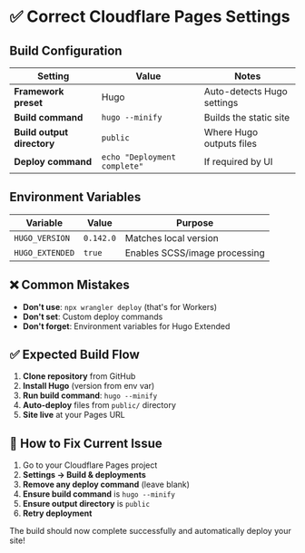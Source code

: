 # ✅ Correct Cloudflare Pages Settings

## Build Configuration

| Setting | Value | Notes |
|---------|-------|-------|
| **Framework preset** | Hugo | Auto-detects Hugo settings |
| **Build command** | `hugo --minify` | Builds the static site |
| **Build output directory** | `public` | Where Hugo outputs files |
| **Deploy command** | `echo "Deployment complete"` | If required by UI |

## Environment Variables

| Variable | Value | Purpose |
|----------|-------|---------|
| `HUGO_VERSION` | `0.142.0` | Matches local version |
| `HUGO_EXTENDED` | `true` | Enables SCSS/image processing |

## ❌ Common Mistakes

- **Don't use**: `npx wrangler deploy` (that's for Workers)
- **Don't set**: Custom deploy commands
- **Don't forget**: Environment variables for Hugo Extended

## ✅ Expected Build Flow

1. **Clone repository** from GitHub
2. **Install Hugo** (version from env var)
3. **Run build command**: `hugo --minify`
4. **Auto-deploy** files from `public/` directory
5. **Site live** at your Pages URL

## 🔧 How to Fix Current Issue

1. Go to your Cloudflare Pages project
2. **Settings → Build & deployments**
3. **Remove any deploy command** (leave blank)
4. **Ensure build command** is `hugo --minify`
5. **Ensure output directory** is `public`
6. **Retry deployment**

The build should now complete successfully and automatically deploy your site!